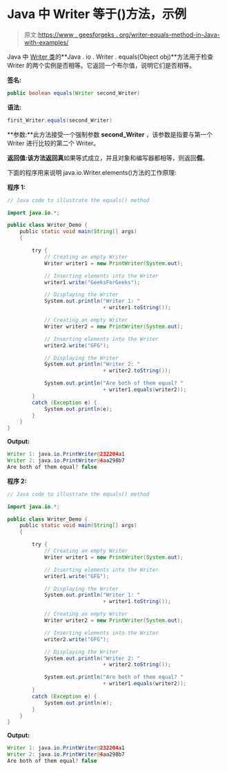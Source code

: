 # Java 中 Writer 等于()方法，示例

> 原文:[https://www . geesforgeks . org/writer-equals-method-in-Java-with-examples/](https://www.geeksforgeeks.org/writer-equals-method-in-java-with-examples/)

Java 中 [Writer 类](https://www.geeksforgeeks.org/java-io-writer-class-java/)的**Java . io . Writer . equals(Object obj)**方法用于检查 Writer 的两个实例是否相等。它返回一个布尔值，说明它们是否相等。

**签名:**

```java
public boolean equals(Writer second_Writer)
```

**语法:**

```java
first_Writer.equals(second_Writer)
```

**参数:**此方法接受一个强制参数 **second_Writer** ，该参数是指要与第一个 Writer 进行比较的第二个 Writer。

**返回值:**该方法返回**真**如果等式成立，并且对象和编写器都相等，则返回**假**。

下面的程序用来说明 java.io.Writer.elements()方法的工作原理:

**程序 1:**

```java
// Java code to illustrate the equals() method

import java.io.*;

public class Writer_Demo {
    public static void main(String[] args)
    {

        try {
            // Creating an empty Writer
            Writer writer1 = new PrintWriter(System.out);

            // Inserting elements into the Writer
            writer1.write("GeeksForGeeks");

            // Displaying the Writer
            System.out.println("Writer 1: "
                               + writer1.toString());

            // Creating an empty Writer
            Writer writer2 = new PrintWriter(System.out);

            // Inserting elements into the Writer
            writer2.write("GFG");

            // Displaying the Writer
            System.out.println("Writer 2: "
                               + writer2.toString());

            System.out.println("Are both of them equal? "
                               + writer1.equals(writer2));
        }
        catch (Exception e) {
            System.out.println(e);
        }
    }
}
```

**Output:**

```java
Writer 1: java.io.PrintWriter@232204a1
Writer 2: java.io.PrintWriter@4aa298b7
Are both of them equal? false

```

**程序 2:**

```java
// Java code to illustrate the equals() method

import java.io.*;

public class Writer_Demo {
    public static void main(String[] args)
    {

        try {
            // Creating an empty Writer
            Writer writer1 = new PrintWriter(System.out);

            // Inserting elements into the Writer
            writer1.write("GFG");

            // Displaying the Writer
            System.out.println("Writer 1: "
                               + writer1.toString());

            // Creating an empty Writer
            Writer writer2 = new PrintWriter(System.out);

            // Inserting elements into the Writer
            writer2.write("GFG");

            // Displaying the Writer
            System.out.println("Writer 2: "
                               + writer2.toString());

            System.out.println("Are both of them equal? "
                               + writer1.equals(writer2));
        }
        catch (Exception e) {
            System.out.println(e);
        }
    }
}
```

**Output:**

```java
Writer 1: java.io.PrintWriter@232204a1
Writer 2: java.io.PrintWriter@4aa298b7
Are both of them equal? false

```